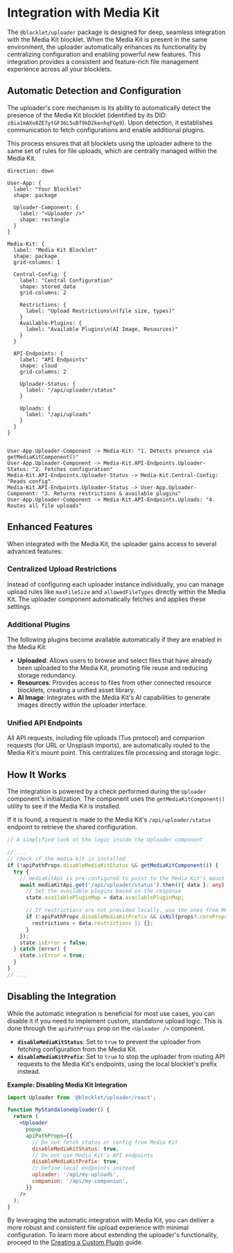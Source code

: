 # Integration with Media Kit

The `@blocklet/uploader` package is designed for deep, seamless integration with the Media Kit blocklet. When the Media Kit is present in the same environment, the uploader automatically enhances its functionality by centralizing configuration and enabling powerful new features. This integration provides a consistent and feature-rich file management experience across all your blocklets.

## Automatic Detection and Configuration

The uploader's core mechanism is its ability to automatically detect the presence of the Media Kit blocklet (identified by its DID: `z8ia1mAXo8ZE7ytGF36L5uBf9kD2kenhqFGp9`). Upon detection, it establishes communication to fetch configurations and enable additional plugins.

This process ensures that all blocklets using the uploader adhere to the same set of rules for file uploads, which are centrally managed within the Media Kit.

```d2
direction: down

User-App: {
  label: "Your Blocklet"
  shape: package

  Uploader-Component: {
    label: "<Uploader />"
    shape: rectangle
  }
}

Media-Kit: {
  label: "Media Kit Blocklet"
  shape: package
  grid-columns: 1

  Central-Config: {
    label: "Central Configuration"
    shape: stored_data
    grid-columns: 2

    Restrictions: {
      label: "Upload Restrictions\n(file size, types)"
    }
    Available-Plugins: {
      label: "Available Plugins\n(AI Image, Resources)"
    }
  }

  API-Endpoints: {
    label: "API Endpoints"
    shape: cloud
    grid-columns: 2

    Uploader-Status: {
      label: "/api/uploader/status"
    }

    Uploads: {
      label: "/api/uploads"
    }
  }
}


User-App.Uploader-Component -> Media-Kit: "1. Detects presence via getMediaKitComponent()"
User-App.Uploader-Component -> Media-Kit.API-Endpoints.Uploader-Status: "2. Fetches configuration"
Media-Kit.API-Endpoints.Uploader-Status -> Media-Kit.Central-Config: "Reads config"
Media-Kit.API-Endpoints.Uploader-Status -> User-App.Uploader-Component: "3. Returns restrictions & available plugins"
User-App.Uploader-Component -> Media-Kit.API-Endpoints.Uploads: "4. Routes all file uploads"

```

## Enhanced Features

When integrated with the Media Kit, the uploader gains access to several advanced features:

### Centralized Upload Restrictions
Instead of configuring each uploader instance individually, you can manage upload rules like `maxFileSize` and `allowedFileTypes` directly within the Media Kit. The uploader component automatically fetches and applies these settings.

### Additional Plugins
The following plugins become available automatically if they are enabled in the Media Kit:

- **Uploaded**: Allows users to browse and select files that have already been uploaded to the Media Kit, promoting file reuse and reducing storage redundancy.
- **Resources**: Provides access to files from other connected resource blocklets, creating a unified asset library.
- **AI Image**: Integrates with the Media Kit's AI capabilities to generate images directly within the uploader interface.

### Unified API Endpoints
All API requests, including file uploads (Tus protocol) and companion requests (for URL or Unsplash imports), are automatically routed to the Media Kit's mount point. This centralizes file processing and storage logic.

## How It Works

The integration is powered by a check performed during the `Uploader` component's initialization. The component uses the `getMediaKitComponent()` utility to see if the Media Kit is installed.

If it is found, a request is made to the Media Kit's `/api/uploader/status` endpoint to retrieve the shared configuration.

```typescript
// A simplified look at the logic inside the Uploader component

// ...
// check if the media-kit is installed
if (!apiPathProps.disableMediaKitStatus && getMediaKitComponent()) {
  try {
    // mediaKitApi is pre-configured to point to the Media Kit's mount point
    await mediaKitApi.get('/api/uploader/status').then(({ data }: any) => {
      // Set the available plugins based on the response
      state.availablePluginMap = data.availablePluginMap;

      // If restrictions are not provided locally, use the ones from Media Kit
      if (!apiPathProps.disableMediaKitPrefix && isNil(props?.coreProps?.restrictions)) {
        restrictions = data.restrictions || {};
      }
    });
    state.isError = false;
  } catch (error) {
    state.isError = true;
  }
}
// ...
```

## Disabling the Integration

While the automatic integration is beneficial for most use cases, you can disable it if you need to implement custom, standalone upload logic. This is done through the `apiPathProps` prop on the `<Uploader />` component.

- **`disableMediaKitStatus`**: Set to `true` to prevent the uploader from fetching configuration from the Media Kit.
- **`disableMediaKitPrefix`**: Set to `true` to stop the uploader from routing API requests to the Media Kit's endpoints, using the local blocklet's prefix instead.

**Example: Disabling Media Kit Integration**

```jsx
import Uploader from '@blocklet/uploader/react';

function MyStandaloneUploader() {
  return (
    <Uploader
      popup
      apiPathProps={{
        // Do not fetch status or config from Media Kit
        disableMediaKitStatus: true,
        // Do not use Media Kit's API endpoints
        disableMediaKitPrefix: true,
        // Define local endpoints instead
        uploader: '/api/my-uploads',
        companion: '/api/my-companion',
      }}
    />
  );
}
```

By leveraging the automatic integration with Media Kit, you can deliver a more robust and consistent file upload experience with minimal configuration. To learn more about extending the uploader's functionality, proceed to the [Creating a Custom Plugin](./guides-custom-plugin.md) guide.